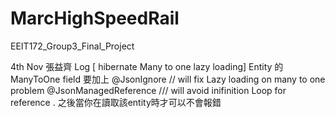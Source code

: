 # MarcHighSpeedRail
EEIT172_Group3_Final_Project

4th Nov 張益齊 Log [ hibernate Many to one lazy loading]
Entity 的ManyToOne field 要加上
	@JsonIgnore  // will fix Lazy loading on many to one problem
	@JsonManagedReference  /// will avoid inifinition Loop for reference .
 之後當你在讀取該entity時才可以不會報錯
